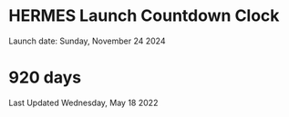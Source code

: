 # HERMES Launch Countdown Clock

Launch date: Sunday, November 24 2024
# 920 days

Last Updated Wednesday, May 18 2022